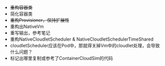 - ~~重构容器类~~
- 简化容器类
- ~~重构Provisioner，保持扩展性~~
- 重构出NativeVm
- 重写输出，参考笔记
- 重构NativeCloudletScheduler & NativeCloudletSchedulerTimeShared
- cloudletScheduler应该在Pod中，那就得关掉Vm中的cloudlet处理，会导致什么问题？
- 标记出哪里复制或参考了ContainerCloudSim的代码